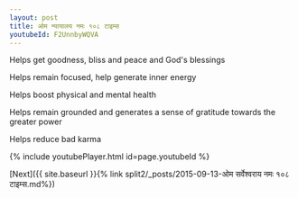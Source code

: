 ```yaml
---
layout: post
title: ओम न्यायालय नमः १०८ टाइम्स
youtubeId: F2UnnbyWQVA
---
```

 
 
Helps get goodness, bliss and peace and God's blessings
 
Helps remain focused, help generate inner energy 
 
Helps boost physical and mental health 
 
Helps remain grounded and generates a sense of gratitude towards the greater power 
 
Helps reduce bad karma
 
 
 
 


{% include youtubePlayer.html id=page.youtubeId %}
 
[Next]({{ site.baseurl }}{% link  split2/_posts/2015-09-13-ओम सर्वेश्वराय नमः १०८ टाइम्स.md%})
 
